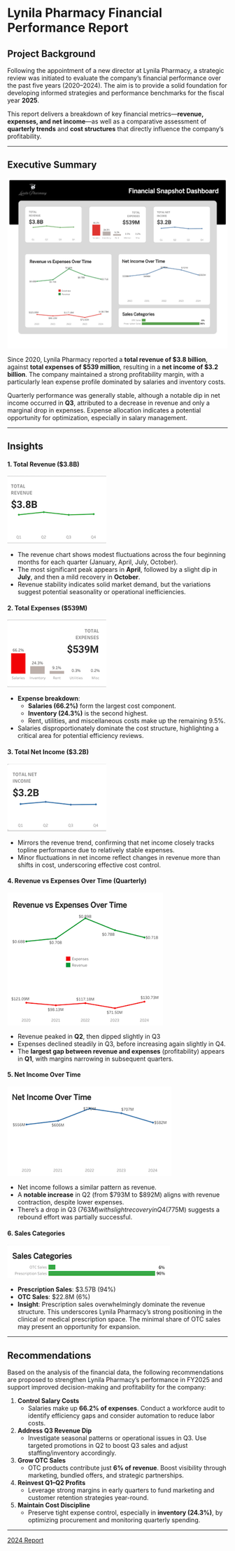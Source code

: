 # Lynila Pharmacy Financial Performance Report

## **Project Background**

Following the appointment of a new director at Lynila Pharmacy, a strategic review was initiated to evaluate the company’s financial performance over the past five years (2020–2024). The aim is to provide a solid foundation for developing informed strategies and performance benchmarks for the fiscal year **2025**.

This report delivers a breakdown of key financial metrics—**revenue, expenses, and net income**—as well as a comparative assessment of **quarterly trends** and **cost structures** that directly influence the company’s profitability.

---

## **Executive Summary**

[![](https://github.com/TiffanyNwanne/Lynila-Community-Pharmacy-Revenue-Analysis/blob/main/images/total/Total%20Over%20The%20Years.png)](https://github.com/TiffanyNwanne/Lynila-Community-Pharmacy-Revenue-Analysis/blob/main/images/total/Total%20Over%20The%20Years.png)

Since 2020, Lynila Pharmacy reported a **total revenue of $3.8 billion**, against **total expenses of $539 million**, resulting in a **net income of $3.2 billion**. The company maintained a strong profitability margin, with a particularly lean expense profile dominated by salaries and inventory costs.

Quarterly performance was generally stable, although a notable dip in net income occurred in **Q3**, attributed to a decrease in revenue and only a marginal drop in expenses. Expense allocation indicates a potential opportunity for optimization, especially in salary management.

---

## **Insights**

#### 1. **Total Revenue ($3.8B)**

[![](https://github.com/TiffanyNwanne/Lynila-Community-Pharmacy-Revenue-Analysis/blob/main/images/total/1.png)](https://github.com/TiffanyNwanne/Lynila-Community-Pharmacy-Revenue-Analysis/blob/main/images/total/1.png)

- The revenue chart shows modest fluctuations across the four beginning months for each quarter (January, April, July, October).
- The most significant peak appears in **April**, followed by a slight dip in **July**, and then a mild recovery in **October**.
- Revenue stability indicates solid market demand, but the variations suggest potential seasonality or operational inefficiencies.

#### 2. **Total Expenses ($539M)**

[![](https://github.com/TiffanyNwanne/Lynila-Community-Pharmacy-Revenue-Analysis/blob/main/images/total/2.png)](https://github.com/TiffanyNwanne/Lynila-Community-Pharmacy-Revenue-Analysis/blob/main/images/total/2.png)

- **Expense breakdown**:
    - **Salaries (66.2%)** form the largest cost component.
    - **Inventory (24.3%)** is the second highest.
    - Rent, utilities, and miscellaneous costs make up the remaining 9.5%.
- Salaries disproportionately dominate the cost structure, highlighting a critical area for potential efficiency reviews.

#### 3. **Total Net Income ($3.2B)**

[![](https://github.com/TiffanyNwanne/Lynila-Community-Pharmacy-Revenue-Analysis/blob/main/images/total/3.png)](https://github.com/TiffanyNwanne/Lynila-Community-Pharmacy-Revenue-Analysis/blob/main/images/total/3.png)

- Mirrors the revenue trend, confirming that net income closely tracks topline performance due to relatively stable expenses.
- Minor fluctuations in net income reflect changes in revenue more than shifts in cost, underscoring effective cost control.

#### 4. **Revenue vs Expenses Over Time (Quarterly)**

[![](https://github.com/TiffanyNwanne/Lynila-Community-Pharmacy-Revenue-Analysis/blob/main/images/total/4.png)](https://github.com/TiffanyNwanne/Lynila-Community-Pharmacy-Revenue-Analysis/blob/main/images/total/4.png)

- Revenue peaked in **Q2**, then dipped slightly in Q3
- Expenses declined steadily in Q3, before increasing again slightly in Q4.
- The **largest gap between revenue and expenses** (profitability) appears in **Q1**, with margins narrowing in subsequent quarters.

#### 5. **Net Income Over Time**

[![](https://github.com/TiffanyNwanne/Lynila-Community-Pharmacy-Revenue-Analysis/blob/main/images/total/5.png)](https://github.com/TiffanyNwanne/Lynila-Community-Pharmacy-Revenue-Analysis/blob/main/images/total/5.png)

- Net income follows a similar pattern as revenue.
- A **notable increase** in Q2 (from $793M to $892M) aligns with revenue contraction, despite lower expenses.
- There’s a drop in Q3 ($763M) with slight recovery in Q4 ($775M) suggests a rebound effort was partially successful.

#### 6. Sales Categories

[![](https://github.com/TiffanyNwanne/Lynila-Community-Pharmacy-Revenue-Analysis/blob/main/images/total/6.png)](https://github.com/TiffanyNwanne/Lynila-Community-Pharmacy-Revenue-Analysis/blob/main/images/total/6.png)

- **Prescription Sales**: $3.57B (94%)
- **OTC Sales**: $22.8M (6%)
- **Insight**: Prescription sales overwhelmingly dominate the revenue structure. This underscores Lynila Pharmacy’s strong positioning in the clinical or medical prescription space. The minimal share of OTC sales may present an opportunity for expansion.

---

## **Recommendations**

Based on the analysis of the financial data, the following recommendations are proposed to strengthen Lynila Pharmacy’s performance in FY2025 and support improved decision-making and profitability for the company:

1. **Control Salary Costs**
    - Salaries make up **66.2% of expenses**. Conduct a workforce audit to identify efficiency gaps and consider automation to reduce labor costs.
2. **Address Q3 Revenue Dip**
    - Investigate seasonal patterns or operational issues in Q3. Use targeted promotions in Q2 to boost Q3 sales and adjust staffing/inventory accordingly.
3. **Grow OTC Sales**
    - OTC products contribute just **6% of revenue**. Boost visibility through marketing, bundled offers, and strategic partnerships.
4. **Reinvest Q1–Q2 Profits**
    - Leverage strong margins in early quarters to fund marketing and customer retention strategies year-round.
5. **Maintain Cost Discipline**
    - Preserve tight expense control, especially in **inventory (24.3%)**, by optimizing procurement and monitoring quarterly spending.

---

[2024 Report](https://github.com/TiffanyNwanne/Lynila-Community-Pharmacy-Revenue-Analysis/blob/main/2024%20Report.md)
